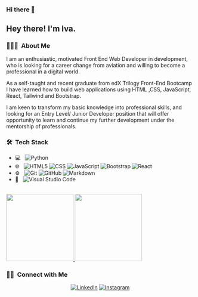 ### Hi there 👋

<h2> Hey there! I'm Iva.</h2>

<h3> 👨🏻‍💻 &nbsp;About Me </h3>

I am an enthusiastic, motivated Front End Web Developer in development, who is looking for a career change from aviation and willing to become a professional in a digital world.

As a self-taught and recent graduate from edX Trilogy Front-End Bootcamp I have learned how to build web applications using HTML ,CSS, JavaScript, React, Tailwind and Bootstrap.

I am keen to transform my basic knowledge into professional skills, and looking for an Entry Level/ Junior Developer position that will offer opportunity to learn and continue my further development under the mentorship of professionals.

<h3> 🛠 &nbsp;Tech Stack</h3>

- 💻 &nbsp;
  ![Python](https://img.shields.io/badge/-Python-333333?style=flat&logo=python)
- 🌐 &nbsp;
  ![HTML5](https://img.shields.io/badge/-HTML5-333333?style=flat&logo=HTML5)
  ![CSS](https://img.shields.io/badge/-CSS-333333?style=flat&logo=CSS3&logoColor=1572B6)
  ![JavaScript](https://img.shields.io/badge/-JavaScript-333333?style=flat&logo=javascript)
  ![Bootstrap](https://img.shields.io/badge/-Bootstrap-333333?style=flat&logo=bootstrap&logoColor=563D7C)
  ![React](https://img.shields.io/badge/-React-333333?style=flat&logo=react)
- ⚙️ &nbsp;
  ![Git](https://img.shields.io/badge/-Git-333333?style=flat&logo=git)
  ![GitHub](https://img.shields.io/badge/-GitHub-333333?style=flat&logo=github)
  ![Markdown](https://img.shields.io/badge/-Markdown-333333?style=flat&logo=markdown)
- 🔧 &nbsp;
  ![Visual Studio Code](https://img.shields.io/badge/-Visual%20Studio%20Code-333333?style=flat&logo=visual-studio-code&logoColor=007ACC)


<br/>

<a href="https://github.com/AVS1508">
  <img height="180em" src="https://github-readme-stats.vercel.app/api?username=KodeIva&theme=buefy&show_icons=true" />
  <img height="180em" src="https://github-readme-stats.vercel.app/api/top-langs/?username=KodeIva&theme=buefy&layout=compact" />
</a>

<br/>

<h3> 🤝🏻 &nbsp;Connect with Me </h3>

<p align="center">
<a href="https://www.linkedin.com"><img alt="LinkedIn" src="https://www.linkedin.com/in/iva-karadjova-4915572b/"></a>
<a href="https://www.codepen.io"><img alt="Instagram" src="https://https://codepen.io/Iva-19"></a>
</p>


<!--
**KodeIva/KodeIva** is a ✨ _special_ ✨ repository because its `README.md` (this file) appears on your GitHub profile.

Here are some ideas to get you started:

- 🔭 I’m currently working on ...
- 🌱 I’m currently learning ...
- 👯 I’m looking to collaborate on ...
- 🤔 I’m looking for help with ...
- 💬 Ask me about ...
- 📫 How to reach me: ...
- 😄 Pronouns: ...
- ⚡ Fun fact: ...
-->

